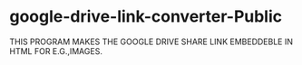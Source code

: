 # google-drive-link-converter-Public
THIS PROGRAM MAKES THE GOOGLE DRIVE SHARE LINK EMBEDDEBLE IN HTML FOR E.G.,IMAGES.
